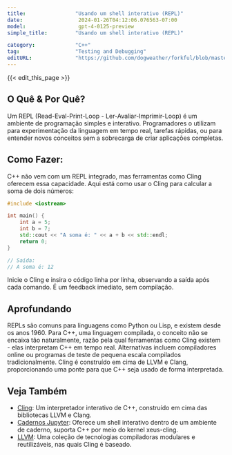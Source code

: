 ```yaml
---
title:                "Usando um shell interativo (REPL)"
date:                  2024-01-26T04:12:06.076563-07:00
model:                 gpt-4-0125-preview
simple_title:         "Usando um shell interativo (REPL)"

category:             "C++"
tag:                  "Testing and Debugging"
editURL:              "https://github.com/dogweather/forkful/blob/master/content/pt/cpp/using-an-interactive-shell-repl.md"
---
```


{{< edit_this_page >}}

## O Quê & Por Quê?
Um REPL (Read-Eval-Print-Loop - Ler-Avaliar-Imprimir-Loop) é um ambiente de programação simples e interativo. Programadores o utilizam para experimentação da linguagem em tempo real, tarefas rápidas, ou para entender novos conceitos sem a sobrecarga de criar aplicações completas.

## Como Fazer:
C++ não vem com um REPL integrado, mas ferramentas como Cling oferecem essa capacidade. Aqui está como usar o Cling para calcular a soma de dois números:

```C++
#include <iostream>

int main() {
    int a = 5;
    int b = 7;
    std::cout << "A soma é: " << a + b << std::endl;
    return 0;
}

// Saída:
// A soma é: 12
```

Inicie o Cling e insira o código linha por linha, observando a saída após cada comando. É um feedback imediato, sem compilação.

## Aprofundando
REPLs são comuns para linguagens como Python ou Lisp, e existem desde os anos 1960. Para C++, uma linguagem compilada, o conceito não se encaixa tão naturalmente, razão pela qual ferramentas como Cling existem - elas interpretam C++ em tempo real. Alternativas incluem compiladores online ou programas de teste de pequena escala compilados tradicionalmente. Cling é construído em cima de LLVM e Clang, proporcionando uma ponte para que C++ seja usado de forma interpretada.

## Veja Também
- [Cling](https://root.cern/cling/): Um interpretador interativo de C++, construído em cima das bibliotecas LLVM e Clang.
- [Cadernos Jupyter](https://jupyter.org/): Oferece um shell interativo dentro de um ambiente de caderno, suporta C++ por meio do kernel xeus-cling.
- [LLVM](https://llvm.org/): Uma coleção de tecnologias compiladoras modulares e reutilizáveis, nas quais Cling é baseado.
